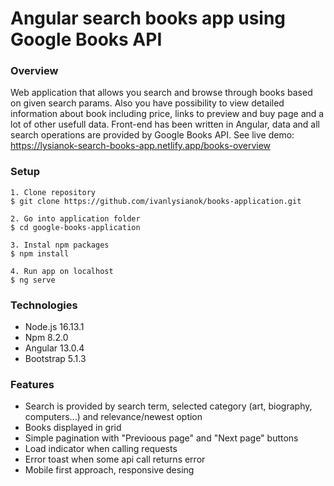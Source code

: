 # Angular search books app using Google Books API

### Overview

Web application that allows you search and browse through books based on given search params. Also you have possibility to view detailed information
about book including price, links to preview and buy page and a lot of other usefull data. Front-end has been written in Angular, data and all search operations are provided by Google Books API.
See live demo: https://lysianok-search-books-app.netlify.app/books-overview

### Setup

```
1. Clone repository
$ git clone https://github.com/ivanlysianok/books-application.git

2. Go into application folder
$ cd google-books-application

3. Instal npm packages
$ npm install

4. Run app on localhost
$ ng serve
```

### Technologies

- Node.js 16.13.1
- Npm 8.2.0
- Angular 13.0.4
- Bootstrap 5.1.3

### Features

- Search is provided by search term, selected category (art, biography, computers...) and relevance/newest option
- Books displayed in grid
- Simple pagination with "Previoous page" and "Next page" buttons
- Load indicator when calling requests
- Error toast when some api call returns error
- Mobile first approach, responsive desing
